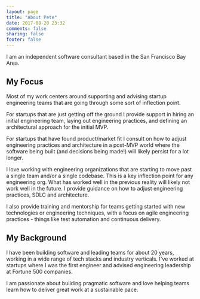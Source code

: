 ```yaml
---
layout: page
title: "About Pete"
date: 2017-08-20 23:32
comments: false
sharing: false
footer: false
---
```


I am an independent software consultant based in the San Francisco Bay Area. 

## My Focus

Most of my work centers around supporting and advising startup engineering teams that are going through some sort of inflection point. 

For startups that are just getting off the ground I provide support in hiring an initial engineering team, laying out engineering practices, and defining an architectural approach for the initial MVP.

For startups that have found product/market fit I consult on how to adjust engineering practices and architecture in a post-MVP world where the software being built (and decisions being made!) will likely persist for a lot longer.

I love working with engineering organizations that are starting to move past a single team and/or a single codebase. This is a key inflection point for any engineering org. What has worked well in the previous reality will likely not work well in the future. I provide guidance on how to adjust engineering practices, SDLC and architecture.

I also provide training and mentorship for teams getting started with new technologies or engineering techniques, with a focus on agile engineering practices - things like test automation and continuous delivery.

## My Background

I have been building software and leading teams for about 20 years, working in a wide range of tech stacks and industry verticals. I've worked at startups where I was the first engineer and advised engineering leadership at Fortune 500 companies. 

I am passionate about building pragmatic software and love helping teams learn how to deliver great work at a sustainable pace.
